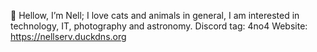 🤎 Hellow, I’m Nell;
I love cats and animals in general, I am interested in technology, IT, photography and astronomy. 
Discord tag: 4no4
Website: https://nellserv.duckdns.org
